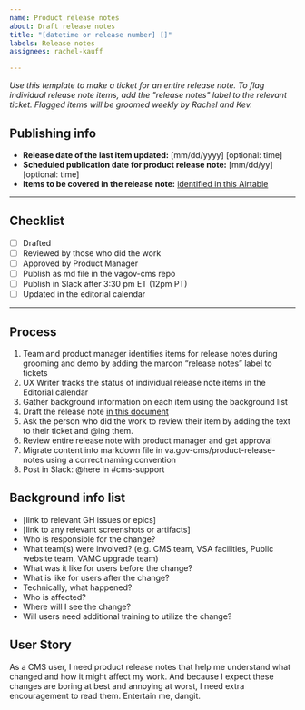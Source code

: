 ```yaml
---
name: Product release notes
about: Draft release notes
title: "[datetime or release number] []"
labels: Release notes
assignees: rachel-kauff

---
```

_Use this template to make a ticket for an entire release note. To flag individual release note items, add the "release notes" label to the relevant ticket. Flagged items will be groomed weekly by Rachel and Kev._

## Publishing info

* **Release date of the last item updated:** [mm/dd/yyyy] [optional: time]
* **Scheduled publication date for product release note:** [mm/dd/yy] [optional: time]
* **Items to be covered in the release note:** [identified in this Airtable](https://airtable.com/tblulo3XrMLuh4N0l/viwL2poNtFAZMeS6Z?blocks=hide)

---

## Checklist
- [ ] Drafted
- [ ] Reviewed by those who did the work
- [ ] Approved by Product Manager
- [ ] Publish as md file in the vagov-cms repo
- [ ] Publish in Slack after 3:30 pm ET (12pm PT)
- [ ] Updated in the editorial calendar

---

## Process
1. Team and product manager identifies items for release notes during grooming and demo by adding the maroon “release notes” label to tickets
2. UX Writer tracks the status of individual release note items in the Editorial calendar
3. Gather background information on each item using the background list
4. Draft the release note [in this document](https://docs.google.com/document/d/1_nxk59uV22Cy5B5Rt9DAXWUonPd9BG_ssIz5l_4pfX0/edit#)
5. Ask the person who did the work to review their item by adding the text to their ticket and @ing them.
6. Review entire release note with product manager and get approval 
7. Migrate content into markdown file in va.gov-cms/product-release-notes using a correct naming convention
8. Post in Slack: @here in #cms-support

## Background info list
* [link to relevant GH issues or epics]
* [link to any relevant screenshots or artifacts]
* Who is responsible for the change?
* What team(s) were involved? (e.g. CMS team, VSA facilities, Public website team, VAMC upgrade team)
* What was it like for users before the change?
* What is like for users after the change?
* Technically, what happened?
* Who is affected?
* Where will I see the change?
* Will users need additional training to utilize the change?

## User Story
As a CMS user, I need product release notes that help me understand what changed and how it might affect my work. And because I expect these changes are boring at best and annoying at worst, I need extra encouragement to read them. Entertain me, dangit.


